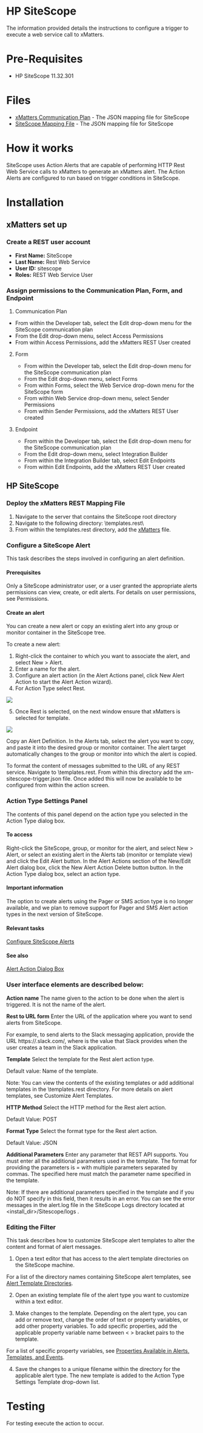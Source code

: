 # HP SiteScope
The information provided details the instructions to configure a trigger to execute a web service call to xMatters.

# Pre-Requisites
* HP SiteScope 11.32.301

# Files
* [xMatters Communication Plan](SiteScope.zip) - The JSON mapping file for SiteScope
* [SiteScope Mapping File](xMatters) - The JSON mapping file for SiteScope

# How it works
SiteScope uses Action Alerts that are capable of performing HTTP Rest Web Service calls to xMatters to generate an xMatters alert. The Action Alerts are configured to run based on trigger conditions in SiteScope.

# Installation

## xMatters set up
### Create a REST user account
* **First Name:** SiteScope
* **Last Name:** Rest Web Service
* **User ID:** sitescope
* **Roles:** REST Web Service User

### Assign permissions to the Communication Plan, Form, and Endpoint  
1. Communication Plan
  * From within the Developer tab, select the Edit drop-down menu for the SiteScope communication plan
  * From the Edit drop-down menu, select Access Permissions
  * From within Access Permissions, add the xMatters REST User created

2. Form
    * From within the Developer tab, select the Edit drop-down menu for the SiteScope communication plan
    * From the Edit drop-down menu, select Forms
    * From within Forms, select the Web Service drop-down menu for the SiteScope form
    * From within Web Service drop-down menu, select Sender Permissions
    * From within Sender Permissions, add the xMatters REST User created

3. Endpoint
      * From within the Developer tab, select the Edit drop-down menu for the SiteScope communication plan
      * From the Edit drop-down menu, select Integration Builder
      * From within the Integration Builder tab, select Edit Endpoints
      * From within Edit Endpoints, add the xMatters REST User created

## HP SiteScope

### Deploy the xMatters REST Mapping File

1. Navigate to the server that contains the SiteScope root directory
2. Navigate to the following directory: <SiteScope root directory>\templates.rest\
3. From within the templates.rest directory, add the [xMatters](xMatters) file.

### Configure a SiteScope Alert

This task describes the steps involved in configuring an alert definition.

#### Prerequisites

Only a SiteScope administrator user, or a user granted the appropriate alerts permissions can view, create, or edit alerts. For details on user permissions, see Permissions.

#### Create an alert

You can create a new alert or copy an existing alert into any group or monitor container in the SiteScope tree.

To create a new alert:
1. Right-click the container to which you want to associate the alert, and select New > Alert.
2. Enter a name for the alert.
3. Configure an alert action (in the Alert Actions panel, click New Alert Action to start the Alert Action wizard).
4. For Action Type select Rest.

<kbd>
  <img src="https://github.com/matthewhenry1/xm-labs-sitescope/blob/master/media/action_type.png">
</kbd>

5. Once Rest is selected, on the next window ensure that xMatters is selected for template.


<kbd>
  <img src="https://github.com/matthewhenry1/xm-labs-sitescope/blob/master/media/action_type_settings.png">
</kbd>

Copy an Alert Definition. In the Alerts tab, select the alert you want to copy, and paste it into the desired group or monitor container. The alert target automatically changes to the group or monitor into which the alert is copied.


To format the content of messages submitted to the URL of any REST service. Navigate to <SiteScope root directory>\templates.rest. From within this directory add the xm-sitescope-trigger.json file. Once added this will now be available to be configured from within the action screen.


### Action Type Settings Panel
The contents of this panel depend on the action type you selected in the Action Type dialog box.

#### To access
Right-click the SiteScope, group, or monitor for the alert, and select New > Alert, or select an existing alert in the Alerts tab (monitor or template view) and click the Edit Alert  button. In the Alert Actions section of the New/Edit Alert dialog box, click the New Alert Action Delete button button. In the Action Type dialog box, select an action type.

#### Important information
The option to create alerts using the Pager or SMS action type is no longer available, and we plan to remove support for Pager and SMS Alert action types in the next version of SiteScope.

#### Relevant tasks
[Configure SiteScope Alerts](http://sitescope-help.saas.hpe.com/en/11.40/Online/Content/Use/alert_workflow.htm)

#### See also
[Alert Action Dialog Box](http://sitescope-help.saas.hpe.com/en/11.40/Online/Content/Use/Action_Type_Settings_Panel.htm)

### User interface elements are described below:

**Action name** The name given to the action to be done when the alert is triggered. It is not the name of the alert.

**Rest to URL form** Enter the URL of the application where you want to send alerts from SiteScope.

For example, to send alerts to the Slack messaging application, provide the URL https://<text>.slack.com/<TOKEN KEY>, where <TOKEN KEY> is the value that Slack provides when the user creates a team in the Slack application.

**Template** Select the template for the Rest alert action type.

Default value: Name of the template.

Note: You can view the contents of the existing templates or add additional templates in the <SiteScope root directory>\templates.rest directory. For more details on alert templates, see Customize Alert Templates.

**HTTP Method** Select the HTTP method for the Rest alert action.

Default Value: POST

**Format Type**	Select the format type for the Rest alert action.

Default Value: JSON

**Additional Parameters**	Enter any parameter that REST API supports. You must enter all the additional parameters used in the template. The format for providing the parameters is <name> = <value> with multiple parameters separated by commas. The <name> specified here must match the parameter name specified in the template.

Note: If there are additional parameters specified in the template and if you do NOT specify in this field, then it results in an error. You can see the error messages in the alert.log file in the SiteScope Logs directory located at <install_dir>/Sitescope/logs .


### Editing the Filter
This task describes how to customize SiteScope alert templates to alter the content and format of alert messages.
1. Open a text editor that has access to the alert template directories on the SiteScope machine.

For a list of the directory names containing SiteScope alert templates, see [Alert Template Directories](http://sitescope-help.saas.hpe.com/en/11.40/Online/Content/Use/cust_alert_templates.htm#Alert_Template_Directories).

2. Open an existing template file of the alert type you want to customize within a text editor.

3. Make changes to the template. Depending on the alert type, you can add or remove text, change the order of text or property variables, or add other property variables. To add specific properties, add the applicable property variable name between < > bracket pairs to the template.

For a list of specific property variables, see [Properties Available in Alerts, Templates, and Events](http://sitescope-help.saas.hpe.com/en/11.40/Online/Content/Use/alert_properties_directory.htm).

4. Save the changes to a unique filename within the directory for the applicable alert type. The new template is added to the Action Type Settings Template drop-down list.

# Testing
For testing execute the action to occur.
